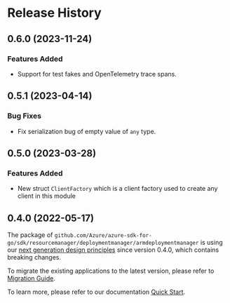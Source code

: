 # Release History

## 0.6.0 (2023-11-24)
### Features Added

- Support for test fakes and OpenTelemetry trace spans.


## 0.5.1 (2023-04-14)
### Bug Fixes

- Fix serialization bug of empty value of `any` type.


## 0.5.0 (2023-03-28)
### Features Added

- New struct `ClientFactory` which is a client factory used to create any client in this module


## 0.4.0 (2022-05-17)

The package of `github.com/Azure/azure-sdk-for-go/sdk/resourcemanager/deploymentmanager/armdeploymentmanager` is using our [next generation design principles](https://azure.github.io/azure-sdk/general_introduction.html) since version 0.4.0, which contains breaking changes.

To migrate the existing applications to the latest version, please refer to [Migration Guide](https://aka.ms/azsdk/go/mgmt/migration).

To learn more, please refer to our documentation [Quick Start](https://aka.ms/azsdk/go/mgmt).